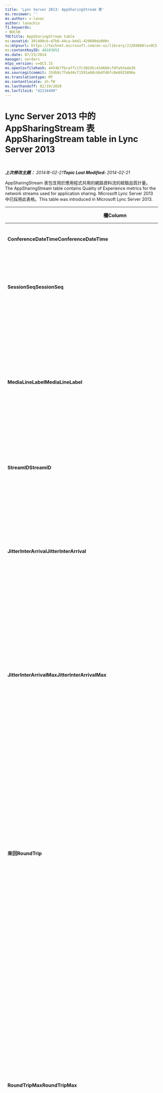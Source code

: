 ```yaml
---
title: 'Lync Server 2013: AppSharingStream 表'
ms.reviewer: ''
ms.author: v-lanac
author: lanachin
f1.keywords:
- NOCSH
TOCTitle: AppSharingStream table
ms:assetid: 391490cb-d7b8-44ca-b4d1-429600da909c
ms:mtpsurl: https://technet.microsoft.com/en-us/library/JJ204808(v=OCS.15)
ms:contentKeyID: 48183852
ms.date: 07/23/2014
manager: serdars
mtps_version: v=OCS.15
ms.openlocfilehash: 4454b7fbcaffc1fc302d5c434666cfdfa93ada36
ms.sourcegitcommit: 33db8c7febd4cf1591e8dcbbdfd6fc8e8925896e
ms.translationtype: MT
ms.contentlocale: zh-TW
ms.lasthandoff: 02/19/2020
ms.locfileid: "42134499"
---
```

<div data-xmlns="http://www.w3.org/1999/xhtml">

<div class="topic" data-xmlns="http://www.w3.org/1999/xhtml" data-msxsl="urn:schemas-microsoft-com:xslt" data-cs="http://msdn.microsoft.com/">

<div data-asp="https://msdn2.microsoft.com/asp">

# <a name="appsharingstream-table-in-lync-server-2013"></a><span data-ttu-id="c21ee-102">Lync Server 2013 中的 AppSharingStream 表</span><span class="sxs-lookup"><span data-stu-id="c21ee-102">AppSharingStream table in Lync Server 2013</span></span>

</div>

<div id="mainSection">

<div id="mainBody">

<span> </span>

<span data-ttu-id="c21ee-103">_**上次修改主題：** 2014年-02-21_</span><span class="sxs-lookup"><span data-stu-id="c21ee-103">_**Topic Last Modified:** 2014-02-21_</span></span>

<span data-ttu-id="c21ee-104">AppSharingStream 表包含用於應用程式共用的網路資料流的經驗品質計量。</span><span class="sxs-lookup"><span data-stu-id="c21ee-104">The AppSharingStream table contains Quality of Experience metrics for the network streams used for application sharing.</span></span> <span data-ttu-id="c21ee-105">Microsoft Lync Server 2013 中已採用此表格。</span><span class="sxs-lookup"><span data-stu-id="c21ee-105">This table was introduced in Microsoft Lync Server 2013.</span></span>


<table>
<colgroup>
<col style="width: 25%" />
<col style="width: 25%" />
<col style="width: 25%" />
<col style="width: 25%" />
</colgroup>
<thead>
<tr class="header">
<th><span data-ttu-id="c21ee-106"><strong>欄</strong></span><span class="sxs-lookup"><span data-stu-id="c21ee-106"><strong>Column</strong></span></span></th>
<th><span data-ttu-id="c21ee-107"><strong>資料類型</strong></span><span class="sxs-lookup"><span data-stu-id="c21ee-107"><strong>Data Type</strong></span></span></th>
<th><span data-ttu-id="c21ee-108"><strong>主索引鍵 /</strong></span><span class="sxs-lookup"><span data-stu-id="c21ee-108"><strong>Key/Index</strong></span></span></th>
<th><span data-ttu-id="c21ee-109"><strong>詳細資料</strong></span><span class="sxs-lookup"><span data-stu-id="c21ee-109"><strong>Details</strong></span></span></th>
</tr>
</thead>
<tbody>
<tr class="odd">
<td><p><span data-ttu-id="c21ee-110"><strong>ConferenceDateTime</strong></span><span class="sxs-lookup"><span data-stu-id="c21ee-110"><strong>ConferenceDateTime</strong></span></span></p></td>
<td><p><span data-ttu-id="c21ee-111">dateTime</span><span class="sxs-lookup"><span data-stu-id="c21ee-111">dateTime</span></span></p></td>
<td><p><span data-ttu-id="c21ee-112">主要、外部</span><span class="sxs-lookup"><span data-stu-id="c21ee-112">Primary, Foreign</span></span></p></td>
<td><p><span data-ttu-id="c21ee-113">日期和啟動工作階段的時間。</span><span class="sxs-lookup"><span data-stu-id="c21ee-113">Date and time that the session started.</span></span></p></td>
</tr>
<tr class="even">
<td><p><span data-ttu-id="c21ee-114"><strong>SessionSeq</strong></span><span class="sxs-lookup"><span data-stu-id="c21ee-114"><strong>SessionSeq</strong></span></span></p></td>
<td><p><span data-ttu-id="c21ee-115">int</span><span class="sxs-lookup"><span data-stu-id="c21ee-115">int</span></span></p></td>
<td><p><span data-ttu-id="c21ee-116">主要、外部</span><span class="sxs-lookup"><span data-stu-id="c21ee-116">Primary, Foreign</span></span></p></td>
<td><p><span data-ttu-id="c21ee-117">用來區分工作階段的開始日期相同，並同時連續的識別碼。</span><span class="sxs-lookup"><span data-stu-id="c21ee-117">Sequential identifier used to distinguish between sessions that started on the same date and at the same time.</span></span></p></td>
</tr>
<tr class="odd">
<td><p><span data-ttu-id="c21ee-118"><strong>MediaLineLabel</strong></span><span class="sxs-lookup"><span data-stu-id="c21ee-118"><strong>MediaLineLabel</strong></span></span></p></td>
<td><p><span data-ttu-id="c21ee-119">tinyint</span><span class="sxs-lookup"><span data-stu-id="c21ee-119">tinyint</span></span></p></td>
<td><p><span data-ttu-id="c21ee-120">主要，外部</span><span class="sxs-lookup"><span data-stu-id="c21ee-120">Primary, Foreign</span></span></p></td>
<td><p><span data-ttu-id="c21ee-121">代表呼叫時所使用的視訊線的類型。</span><span class="sxs-lookup"><span data-stu-id="c21ee-121">Represents the type of video line used in the call.</span></span> <span data-ttu-id="c21ee-122">允許的值為：</span><span class="sxs-lookup"><span data-stu-id="c21ee-122">Allowed values are:</span></span></p>
<ul>
<li><p><span data-ttu-id="c21ee-123">0 – 音訊</span><span class="sxs-lookup"><span data-stu-id="c21ee-123">0 – Audio</span></span></p></li>
<li><p><span data-ttu-id="c21ee-124">1 – 影片</span><span class="sxs-lookup"><span data-stu-id="c21ee-124">1 – Video</span></span></p></li>
<li><p><span data-ttu-id="c21ee-125">2 – 全景視訊</span><span class="sxs-lookup"><span data-stu-id="c21ee-125">2 – Panoramic video</span></span></p></li>
<li><p><span data-ttu-id="c21ee-126">3 – 應用程式/桌面共用</span><span class="sxs-lookup"><span data-stu-id="c21ee-126">3 –Application/Desktop Sharing</span></span></p></li>
</ul></td>
</tr>
<tr class="even">
<td><p><span data-ttu-id="c21ee-127"><strong>StreamID</strong></span><span class="sxs-lookup"><span data-stu-id="c21ee-127"><strong>StreamID</strong></span></span></p></td>
<td><p><span data-ttu-id="c21ee-128">int</span><span class="sxs-lookup"><span data-stu-id="c21ee-128">int</span></span></p></td>
<td><p><span data-ttu-id="c21ee-129">主要</span><span class="sxs-lookup"><span data-stu-id="c21ee-129">Primary</span></span></p></td>
<td><p><span data-ttu-id="c21ee-130">應用程式共用資料流的唯一識別碼。</span><span class="sxs-lookup"><span data-stu-id="c21ee-130">Unique identifier of the application sharing stream.</span></span></p></td>
</tr>
<tr class="odd">
<td><p><span data-ttu-id="c21ee-131"><strong>JitterInterArrival</strong></span><span class="sxs-lookup"><span data-stu-id="c21ee-131"><strong>JitterInterArrival</strong></span></span></p></td>
<td><p><span data-ttu-id="c21ee-132">int</span><span class="sxs-lookup"><span data-stu-id="c21ee-132">int</span></span></p></td>
<td></td>
<td><p><span data-ttu-id="c21ee-133">偵測到之間 RTP 封包抵達的平均抖動值。</span><span class="sxs-lookup"><span data-stu-id="c21ee-133">Average jitter detected between RTP packet arrivals.</span></span> <span data-ttu-id="c21ee-134">(抖動是評量&quot;shakiness&quot;的呼叫。)高抖動值通常是造成壅塞或超載的媒體伺服器，並導致扭曲或遺失音訊。</span><span class="sxs-lookup"><span data-stu-id="c21ee-134">(Jitter is a measure of the &quot;shakiness&quot; of a call.) High jitter values are typically caused by congestion or an overloaded media server, and result in distorted or lost audio.</span></span></p></td>
</tr>
<tr class="even">
<td><p><span data-ttu-id="c21ee-135"><strong>JitterInterArrivalMax</strong></span><span class="sxs-lookup"><span data-stu-id="c21ee-135"><strong>JitterInterArrivalMax</strong></span></span></p></td>
<td><p><span data-ttu-id="c21ee-136">int</span><span class="sxs-lookup"><span data-stu-id="c21ee-136">int</span></span></p></td>
<td></td>
<td><p><span data-ttu-id="c21ee-137">偵測到 RTP 封包抵達之間的最大抖動。</span><span class="sxs-lookup"><span data-stu-id="c21ee-137">Maximum jitter detected between RTP packet arrivals.</span></span> <span data-ttu-id="c21ee-138">(抖動是評量&quot;shakiness&quot;的呼叫。)高抖動值通常是造成壅塞或超載的媒體伺服器，並導致扭曲或遺失音訊。</span><span class="sxs-lookup"><span data-stu-id="c21ee-138">(Jitter is a measure of the &quot;shakiness&quot; of a call.) High jitter values are typically caused by congestion or an overloaded media server, and result in distorted or lost audio.</span></span></p></td>
</tr>
<tr class="odd">
<td><p><span data-ttu-id="c21ee-139"><strong>來回</strong></span><span class="sxs-lookup"><span data-stu-id="c21ee-139"><strong>RoundTrip</strong></span></span></p></td>
<td><p><span data-ttu-id="c21ee-140">int</span><span class="sxs-lookup"><span data-stu-id="c21ee-140">int</span></span></p></td>
<td></td>
<td><p><span data-ttu-id="c21ee-141">平均量 （以毫秒為單位） 所需的即時傳輸通訊協定封包傳輸至另一個端點，再重新。</span><span class="sxs-lookup"><span data-stu-id="c21ee-141">Average amount of (in milliseconds) required for a Real-Time Transport Protocol packet to travel to another endpoint and then back.</span></span> <span data-ttu-id="c21ee-142">200 毫秒或更低的來回行程時間會被視為的可接受的品質。</span><span class="sxs-lookup"><span data-stu-id="c21ee-142">Round-trip times of 200 milliseconds or less are considered of acceptable quality.</span></span></p>
<p><span data-ttu-id="c21ee-143">高的來回行程值可能被因國際電話路由;路由設定錯誤;或超載的媒體伺服器。</span><span class="sxs-lookup"><span data-stu-id="c21ee-143">High round-trip values can be caused by international call routing; a routing misconfiguration; or an overloaded media server.</span></span> <span data-ttu-id="c21ee-144">高的來回行程時間會導致雙向、 即時音訊交談的問題。</span><span class="sxs-lookup"><span data-stu-id="c21ee-144">High round-trip times result in difficulties with two-way, real-time audio conversations.</span></span></p></td>
</tr>
<tr class="even">
<td><p><span data-ttu-id="c21ee-145"><strong>RoundTripMax</strong></span><span class="sxs-lookup"><span data-stu-id="c21ee-145"><strong>RoundTripMax</strong></span></span></p></td>
<td><p><span data-ttu-id="c21ee-146">int</span><span class="sxs-lookup"><span data-stu-id="c21ee-146">int</span></span></p></td>
<td></td>
<td><p><span data-ttu-id="c21ee-147">最大量 （以毫秒為單位） 所需的即時傳輸通訊協定封包傳輸至另一個端點，再重新。</span><span class="sxs-lookup"><span data-stu-id="c21ee-147">Maximum amount of (in milliseconds) required for a Real-Time Transport Protocol packet to travel to another endpoint and then back.</span></span> <span data-ttu-id="c21ee-148">200 毫秒或更低的來回行程時間會被視為的可接受的品質。</span><span class="sxs-lookup"><span data-stu-id="c21ee-148">Round-trip times of 200 milliseconds or less are considered of acceptable quality.</span></span></p>
<p><span data-ttu-id="c21ee-149">高的來回行程值可能被因國際電話路由;路由設定錯誤;或超載的媒體伺服器。</span><span class="sxs-lookup"><span data-stu-id="c21ee-149">High round-trip values can be caused by international call routing; a routing misconfiguration; or an overloaded media server.</span></span> <span data-ttu-id="c21ee-150">高的來回行程時間會導致雙向、 即時音訊交談的問題。</span><span class="sxs-lookup"><span data-stu-id="c21ee-150">High round-trip times result in difficulties with two-way, real-time audio conversations.</span></span></p></td>
</tr>
<tr class="odd">
<td><p><span data-ttu-id="c21ee-151"><strong>PacketLossRate</strong></span><span class="sxs-lookup"><span data-stu-id="c21ee-151"><strong>PacketLossRate</strong></span></span></p></td>
<td><p><span data-ttu-id="c21ee-152">float</span><span class="sxs-lookup"><span data-stu-id="c21ee-152">float</span></span></p></td>
<td></td>
<td><p><span data-ttu-id="c21ee-153">即時傳輸通訊協定 (RTP) 封包遺失平均速率。</span><span class="sxs-lookup"><span data-stu-id="c21ee-153">Average rate of Real-Time Transport Protocol (RTP) packet loss.</span></span> <span data-ttu-id="c21ee-154">（封包遺失發生於 RTP 封包，用於傳輸音訊和視訊在網際網路上的通訊協定無法到達其目的地）。高遺失率是通常會因壅塞;缺少的頻寬;無線壅塞或干擾;或超載的媒體伺服器。</span><span class="sxs-lookup"><span data-stu-id="c21ee-154">(Packet loss occurs when RTP packets, a protocol used for transmitting audio and video across the Internet, failed to reach their destination.) High loss rates are generally caused by congestion; lack of bandwidth; wireless congestion or interference; or an overloaded media server.</span></span> <span data-ttu-id="c21ee-155">封包遺失通常會導致扭曲或遺失音訊。</span><span class="sxs-lookup"><span data-stu-id="c21ee-155">Packet loss typically results in distorted or lost audio.</span></span></p></td>
</tr>
<tr class="even">
<td><p><span data-ttu-id="c21ee-156"><strong>PacketLossRateMax</strong></span><span class="sxs-lookup"><span data-stu-id="c21ee-156"><strong>PacketLossRateMax</strong></span></span></p></td>
<td><p><span data-ttu-id="c21ee-157">float</span><span class="sxs-lookup"><span data-stu-id="c21ee-157">float</span></span></p></td>
<td></td>
<td><p><span data-ttu-id="c21ee-158">即時傳輸通訊協定 (RTP) 封包遺失量的最大速率。</span><span class="sxs-lookup"><span data-stu-id="c21ee-158">Maximum rate of Real-Time Transport Protocol (RTP) packet loss.</span></span> <span data-ttu-id="c21ee-159">（封包遺失發生於 RTP 封包，用於傳輸音訊和視訊在網際網路上的通訊協定無法到達其目的地）。高遺失率是通常會因壅塞;缺少的頻寬;無線壅塞或干擾;或超載的媒體伺服器。</span><span class="sxs-lookup"><span data-stu-id="c21ee-159">(Packet loss occurs when RTP packets, a protocol used for transmitting audio and video across the Internet, failed to reach their destination.) High loss rates are generally caused by congestion; lack of bandwidth; wireless congestion or interference; or an overloaded media server.</span></span> <span data-ttu-id="c21ee-160">封包遺失通常會導致扭曲或遺失音訊。</span><span class="sxs-lookup"><span data-stu-id="c21ee-160">Packet loss typically results in distorted or lost audio.</span></span></p></td>
</tr>
<tr class="odd">
<td><p><span data-ttu-id="c21ee-161"><strong>PacketUtilization</strong></span><span class="sxs-lookup"><span data-stu-id="c21ee-161"><strong>PacketUtilization</strong></span></span></p></td>
<td><p><span data-ttu-id="c21ee-162">int</span><span class="sxs-lookup"><span data-stu-id="c21ee-162">int</span></span></p></td>
<td></td>
<td><p><span data-ttu-id="c21ee-163">傳送的封包數。</span><span class="sxs-lookup"><span data-stu-id="c21ee-163">Number of packets sent.</span></span></p></td>
</tr>
<tr class="even">
<td><p><span data-ttu-id="c21ee-164"><strong>BandwidthEst</strong></span><span class="sxs-lookup"><span data-stu-id="c21ee-164"><strong>BandwidthEst</strong></span></span></p></td>
<td><p><span data-ttu-id="c21ee-165">int</span><span class="sxs-lookup"><span data-stu-id="c21ee-165">int</span></span></p></td>
<td></td>
<td><p><span data-ttu-id="c21ee-166">估計可用的單向頻寬工作階段的結尾。</span><span class="sxs-lookup"><span data-stu-id="c21ee-166">Estimated one-way bandwidth available at the end of the session.</span></span> <span data-ttu-id="c21ee-167">報告每秒位元數。</span><span class="sxs-lookup"><span data-stu-id="c21ee-167">Reported in bits per second.</span></span></p></td>
</tr>
<tr class="odd">
<td><p><span data-ttu-id="c21ee-168"><strong>AppSharingPayloadDescription</strong></span><span class="sxs-lookup"><span data-stu-id="c21ee-168"><strong>AppSharingPayloadDescription</strong></span></span></p></td>
<td><p><span data-ttu-id="c21ee-169">int</span><span class="sxs-lookup"><span data-stu-id="c21ee-169">int</span></span></p></td>
<td></td>
<td><p><span data-ttu-id="c21ee-170">共用裝載的應用程式的描述。</span><span class="sxs-lookup"><span data-stu-id="c21ee-170">Description of the application sharing payload.</span></span></p></td>
</tr>
<tr class="even">
<td><p><span data-ttu-id="c21ee-171"><strong>RelativeOneWayTotal</strong></span><span class="sxs-lookup"><span data-stu-id="c21ee-171"><strong>RelativeOneWayTotal</strong></span></span></p></td>
<td><p><span data-ttu-id="c21ee-172">float</span><span class="sxs-lookup"><span data-stu-id="c21ee-172">float</span></span></p></td>
<td></td>
<td><p><span data-ttu-id="c21ee-173">總數量單向延遲的詳細資訊。</span><span class="sxs-lookup"><span data-stu-id="c21ee-173">Total amount of one-way latency.</span></span> <span data-ttu-id="c21ee-174">相對單向延遲測量用戶端與伺服器之間的延遲時間。</span><span class="sxs-lookup"><span data-stu-id="c21ee-174">Relative one-way latency measures the delay between the client and the server.</span></span></p></td>
</tr>
<tr class="odd">
<td><p><span data-ttu-id="c21ee-175"><strong>RelativeOneWayAverage</strong></span><span class="sxs-lookup"><span data-stu-id="c21ee-175"><strong>RelativeOneWayAverage</strong></span></span></p></td>
<td><p><span data-ttu-id="c21ee-176">float</span><span class="sxs-lookup"><span data-stu-id="c21ee-176">float</span></span></p></td>
<td></td>
<td><p><span data-ttu-id="c21ee-177">平均量單向延遲的詳細資訊。</span><span class="sxs-lookup"><span data-stu-id="c21ee-177">Average amount of one-way latency.</span></span> <span data-ttu-id="c21ee-178">相對單向延遲測量用戶端與伺服器之間的延遲時間。</span><span class="sxs-lookup"><span data-stu-id="c21ee-178">Relative one-way latency measures the delay between the client and the server.</span></span></p></td>
</tr>
<tr class="even">
<td><p><span data-ttu-id="c21ee-179"><strong>RelativeOneWayMax</strong></span><span class="sxs-lookup"><span data-stu-id="c21ee-179"><strong>RelativeOneWayMax</strong></span></span></p></td>
<td><p><span data-ttu-id="c21ee-180">float</span><span class="sxs-lookup"><span data-stu-id="c21ee-180">float</span></span></p></td>
<td></td>
<td><p><span data-ttu-id="c21ee-181">最大數量單向延遲的詳細資訊。</span><span class="sxs-lookup"><span data-stu-id="c21ee-181">Maximum amount of one-way latency.</span></span> <span data-ttu-id="c21ee-182">相對單向延遲測量用戶端與伺服器之間的延遲時間。</span><span class="sxs-lookup"><span data-stu-id="c21ee-182">Relative one-way latency measures the delay between the client and the server.</span></span></p></td>
</tr>
<tr class="odd">
<td><p><span data-ttu-id="c21ee-183"><strong>RelativeOneWayBurstOccurrences</strong></span><span class="sxs-lookup"><span data-stu-id="c21ee-183"><strong>RelativeOneWayBurstOccurrences</strong></span></span></p></td>
<td><p><span data-ttu-id="c21ee-184">int</span><span class="sxs-lookup"><span data-stu-id="c21ee-184">int</span></span></p></td>
<td></td>
<td><p><span data-ttu-id="c21ee-185">總單向的高載發生次數。</span><span class="sxs-lookup"><span data-stu-id="c21ee-185">Total one-way burst occurrences.</span></span> <span data-ttu-id="c21ee-186">「 爆發的 「 傳輸是傳輸資料流向中而不穩定的資料流是不可預期的連續的位置。</span><span class="sxs-lookup"><span data-stu-id="c21ee-186">A “bursty” transmission is a transmission where data flows in unpredictable bursts as opposed to a steady stream.</span></span> <span data-ttu-id="c21ee-187">此評量測量用戶端與伺服器之間的資料流程。</span><span class="sxs-lookup"><span data-stu-id="c21ee-187">This metric measures data flow between the client and the server.</span></span></p></td>
</tr>
<tr class="even">
<td><p><span data-ttu-id="c21ee-188"><strong>RelativeOneWayBurstDensity</strong></span><span class="sxs-lookup"><span data-stu-id="c21ee-188"><strong>RelativeOneWayBurstDensity</strong></span></span></p></td>
<td><p><span data-ttu-id="c21ee-189">float</span><span class="sxs-lookup"><span data-stu-id="c21ee-189">float</span></span></p></td>
<td></td>
<td><p><span data-ttu-id="c21ee-190">總單向的高載密度。</span><span class="sxs-lookup"><span data-stu-id="c21ee-190">Total one-way burst density.</span></span> <span data-ttu-id="c21ee-191">「 爆發的 「 傳輸是傳輸資料流向中而不穩定的資料流是不可預期的連續的位置。</span><span class="sxs-lookup"><span data-stu-id="c21ee-191">A “bursty” transmission is a transmission where data flows in unpredictable bursts as opposed to a steady stream.</span></span> <span data-ttu-id="c21ee-192">此評量測量用戶端與伺服器之間的資料流程。</span><span class="sxs-lookup"><span data-stu-id="c21ee-192">This metric measures data flow between the client and the server.</span></span></p></td>
</tr>
<tr class="odd">
<td><p><span data-ttu-id="c21ee-193"><strong>RelativeOneWayBurstDuration</strong></span><span class="sxs-lookup"><span data-stu-id="c21ee-193"><strong>RelativeOneWayBurstDuration</strong></span></span></p></td>
<td><p><span data-ttu-id="c21ee-194">float</span><span class="sxs-lookup"><span data-stu-id="c21ee-194">float</span></span></p></td>
<td></td>
<td><p><span data-ttu-id="c21ee-195">總單向的高載持續時間。</span><span class="sxs-lookup"><span data-stu-id="c21ee-195">Total one-way burst duration.</span></span> <span data-ttu-id="c21ee-196">「 爆發的 「 傳輸是傳輸資料流向中而不穩定的資料流是不可預期的連續的位置。</span><span class="sxs-lookup"><span data-stu-id="c21ee-196">A “bursty” transmission is a transmission where data flows in unpredictable bursts as opposed to a steady stream.</span></span> <span data-ttu-id="c21ee-197">此評量測量用戶端與伺服器之間的資料流程。</span><span class="sxs-lookup"><span data-stu-id="c21ee-197">This metric measures data flow between the client and the server.</span></span></p></td>
</tr>
<tr class="even">
<td><p><span data-ttu-id="c21ee-198"><strong>RelativeOneWayGapOccurrences</strong></span><span class="sxs-lookup"><span data-stu-id="c21ee-198"><strong>RelativeOneWayGapOccurrences</strong></span></span></p></td>
<td><p><span data-ttu-id="c21ee-199">int</span><span class="sxs-lookup"><span data-stu-id="c21ee-199">int</span></span></p></td>
<td></td>
<td><p><span data-ttu-id="c21ee-200">總單向的缺口發生次數。</span><span class="sxs-lookup"><span data-stu-id="c21ee-200">Total one-way gap occurrences.</span></span> <span data-ttu-id="c21ee-201">「 爆發的 「 傳輸是傳輸資料流向無法預測激增而不穩定的資料流; 中的位置間斷的傷害指出這些激增之間的延遲。</span><span class="sxs-lookup"><span data-stu-id="c21ee-201">A “bursty” transmission is a transmission where data flows in unpredictable bursts as opposed to a steady stream; gaps indicate delays between these bursts.</span></span> <span data-ttu-id="c21ee-202">此評量測量用戶端與伺服器之間的資料流程。</span><span class="sxs-lookup"><span data-stu-id="c21ee-202">This metric measures data flow between the client and the server.</span></span></p></td>
</tr>
<tr class="odd">
<td><p><span data-ttu-id="c21ee-203"><strong>RelativeOneWayGapDensity</strong></span><span class="sxs-lookup"><span data-stu-id="c21ee-203"><strong>RelativeOneWayGapDensity</strong></span></span></p></td>
<td><p><span data-ttu-id="c21ee-204">float</span><span class="sxs-lookup"><span data-stu-id="c21ee-204">float</span></span></p></td>
<td></td>
<td><p><span data-ttu-id="c21ee-205">總單向的缺口密度。</span><span class="sxs-lookup"><span data-stu-id="c21ee-205">Total one-way gap density.</span></span> <span data-ttu-id="c21ee-206">「 爆發的 「 傳輸是傳輸資料流向無法預測激增而不穩定的資料流; 中的位置間斷的傷害指出這些激增之間的延遲。</span><span class="sxs-lookup"><span data-stu-id="c21ee-206">A “bursty” transmission is a transmission where data flows in unpredictable bursts as opposed to a steady stream; gaps indicate delays between these bursts.</span></span> <span data-ttu-id="c21ee-207">此評量測量用戶端與伺服器之間的資料流程。</span><span class="sxs-lookup"><span data-stu-id="c21ee-207">This metric measures data flow between the client and the server.</span></span></p></td>
</tr>
<tr class="even">
<td><p><span data-ttu-id="c21ee-208"><strong>RelativeOneWayGapDuration</strong></span><span class="sxs-lookup"><span data-stu-id="c21ee-208"><strong>RelativeOneWayGapDuration</strong></span></span></p></td>
<td><p><span data-ttu-id="c21ee-209">float</span><span class="sxs-lookup"><span data-stu-id="c21ee-209">float</span></span></p></td>
<td></td>
<td><p><span data-ttu-id="c21ee-210">總單向缺口持續時間。</span><span class="sxs-lookup"><span data-stu-id="c21ee-210">Total one-way gap duration.</span></span> <span data-ttu-id="c21ee-211">「 爆發的 「 傳輸是傳輸資料流向無法預測激增而不穩定的資料流; 中的位置間斷的傷害指出這些激增之間的延遲。</span><span class="sxs-lookup"><span data-stu-id="c21ee-211">A “bursty” transmission is a transmission where data flows in unpredictable bursts as opposed to a steady stream; gaps indicate delays between these bursts.</span></span> <span data-ttu-id="c21ee-212">此評量測量用戶端與伺服器之間的資料流程。</span><span class="sxs-lookup"><span data-stu-id="c21ee-212">This metric measures data flow between the client and the server.</span></span></p></td>
</tr>
<tr class="odd">
<td><p><span data-ttu-id="c21ee-213"><strong>ApplicationSharingType</strong></span><span class="sxs-lookup"><span data-stu-id="c21ee-213"><strong>ApplicationSharingType</strong></span></span></p></td>
<td><p><span data-ttu-id="c21ee-214">varChar(256)</span><span class="sxs-lookup"><span data-stu-id="c21ee-214">varChar(256)</span></span></p></td>
<td></td>
<td><p><span data-ttu-id="c21ee-215">應用程式角色 （共享者或檢視器） 及內容類型。</span><span class="sxs-lookup"><span data-stu-id="c21ee-215">Application role (Sharer or Viewer) and content type.</span></span></p></td>
</tr>
<tr class="even">
<td><p><span data-ttu-id="c21ee-216"><strong>RDPTileProcessingLatencyTotal</strong></span><span class="sxs-lookup"><span data-stu-id="c21ee-216"><strong>RDPTileProcessingLatencyTotal</strong></span></span></p></td>
<td><p><span data-ttu-id="c21ee-217">float</span><span class="sxs-lookup"><span data-stu-id="c21ee-217">float</span></span></p></td>
<td></td>
<td><p><span data-ttu-id="c21ee-218">遠端桌面通訊協定 (RDP) 磚的總處理時間。</span><span class="sxs-lookup"><span data-stu-id="c21ee-218">Total processing time for remote desktop protocol (RDP) tiles.</span></span> <span data-ttu-id="c21ee-219">較高的總等於長的延遲時間，以檢視體驗。</span><span class="sxs-lookup"><span data-stu-id="c21ee-219">A higher total equates to a longer delay in the viewing experience.</span></span></p></td>
</tr>
<tr class="odd">
<td><p><span data-ttu-id="c21ee-220"><strong>RDPTileProcessingLatencyAverage</strong></span><span class="sxs-lookup"><span data-stu-id="c21ee-220"><strong>RDPTileProcessingLatencyAverage</strong></span></span></p></td>
<td><p><span data-ttu-id="c21ee-221">float</span><span class="sxs-lookup"><span data-stu-id="c21ee-221">float</span></span></p></td>
<td></td>
<td><p><span data-ttu-id="c21ee-222">平均處理時間遠端桌面通訊協定 (RDP) 磚。</span><span class="sxs-lookup"><span data-stu-id="c21ee-222">Average processing time for remote desktop protocol (RDP) tiles.</span></span> <span data-ttu-id="c21ee-223">較高的總等於長的延遲時間，以檢視體驗。</span><span class="sxs-lookup"><span data-stu-id="c21ee-223">A higher total equates to a longer delay in the viewing experience.</span></span></p></td>
</tr>
<tr class="even">
<td><p><span data-ttu-id="c21ee-224"><strong>RDPTileProcessingLatencyMax</strong></span><span class="sxs-lookup"><span data-stu-id="c21ee-224"><strong>RDPTileProcessingLatencyMax</strong></span></span></p></td>
<td><p><span data-ttu-id="c21ee-225">float</span><span class="sxs-lookup"><span data-stu-id="c21ee-225">float</span></span></p></td>
<td></td>
<td><p><span data-ttu-id="c21ee-226">遠端桌面通訊協定 (RDP) 磚的最大處理時間。</span><span class="sxs-lookup"><span data-stu-id="c21ee-226">Maximum processing time for remote desktop protocol (RDP) tiles.</span></span> <span data-ttu-id="c21ee-227">較高的總等於長的延遲時間，以檢視體驗。</span><span class="sxs-lookup"><span data-stu-id="c21ee-227">A higher total equates to a longer delay in the viewing experience.</span></span></p></td>
</tr>
<tr class="odd">
<td><p><span data-ttu-id="c21ee-228"><strong>RDPTileProcessingLatencyBurstOccurrences</strong></span><span class="sxs-lookup"><span data-stu-id="c21ee-228"><strong>RDPTileProcessingLatencyBurstOccurrences</strong></span></span></p></td>
<td><p><span data-ttu-id="c21ee-229">int</span><span class="sxs-lookup"><span data-stu-id="c21ee-229">int</span></span></p></td>
<td></td>
<td><p><span data-ttu-id="c21ee-230">遠端桌面通訊協定 (RDP) 磚之處理時間內，高載發生次數。</span><span class="sxs-lookup"><span data-stu-id="c21ee-230">Burst occurrences in the processing time for remote desktop protocol (RDP) tiles.</span></span> <span data-ttu-id="c21ee-231">「 爆發的 「 傳輸是傳輸資料流向中而不穩定的資料流是不可預期的連續的位置。</span><span class="sxs-lookup"><span data-stu-id="c21ee-231">A “bursty” transmission is a transmission where data flows in unpredictable bursts as opposed to a steady stream.</span></span></p></td>
</tr>
<tr class="even">
<td><p><span data-ttu-id="c21ee-232"><strong>RDPTileProcessingLatencyBurstDensity</strong></span><span class="sxs-lookup"><span data-stu-id="c21ee-232"><strong>RDPTileProcessingLatencyBurstDensity</strong></span></span></p></td>
<td><p><span data-ttu-id="c21ee-233">float</span><span class="sxs-lookup"><span data-stu-id="c21ee-233">float</span></span></p></td>
<td></td>
<td><p><span data-ttu-id="c21ee-234">遠端桌面通訊協定 (RDP) 磚之處理時間內，高載密度。</span><span class="sxs-lookup"><span data-stu-id="c21ee-234">Burst density in the processing time for remote desktop protocol (RDP) tiles.</span></span> <span data-ttu-id="c21ee-235">「 爆發的 「 傳輸是傳輸資料流向中而不穩定的資料流是不可預期的連續的位置。</span><span class="sxs-lookup"><span data-stu-id="c21ee-235">A “bursty” transmission is a transmission where data flows in unpredictable bursts as opposed to a steady stream.</span></span></p></td>
</tr>
<tr class="odd">
<td><p><span data-ttu-id="c21ee-236"><strong>RDPTileProcessingLatencyBurstDuration</strong></span><span class="sxs-lookup"><span data-stu-id="c21ee-236"><strong>RDPTileProcessingLatencyBurstDuration</strong></span></span></p></td>
<td><p><span data-ttu-id="c21ee-237">float</span><span class="sxs-lookup"><span data-stu-id="c21ee-237">float</span></span></p></td>
<td></td>
<td><p><span data-ttu-id="c21ee-238">高載持續時間在遠端桌面通訊協定 (RDP) 磚之處理時間。</span><span class="sxs-lookup"><span data-stu-id="c21ee-238">Burst duration in the processing time for remote desktop protocol (RDP) tiles.</span></span> <span data-ttu-id="c21ee-239">「 爆發的 「 傳輸是傳輸資料流向中而不穩定的資料流是不可預期的連續的位置。</span><span class="sxs-lookup"><span data-stu-id="c21ee-239">A “bursty” transmission is a transmission where data flows in unpredictable bursts as opposed to a steady stream.</span></span></p></td>
</tr>
<tr class="even">
<td><p><span data-ttu-id="c21ee-240"><strong>RDPTileProcessingLatencyGapOccurrences</strong></span><span class="sxs-lookup"><span data-stu-id="c21ee-240"><strong>RDPTileProcessingLatencyGapOccurrences</strong></span></span></p></td>
<td><p><span data-ttu-id="c21ee-241">int</span><span class="sxs-lookup"><span data-stu-id="c21ee-241">int</span></span></p></td>
<td></td>
<td><p><span data-ttu-id="c21ee-242">遠端桌面通訊協定 (RDP) 磚之處理時間內的缺口發生次數。</span><span class="sxs-lookup"><span data-stu-id="c21ee-242">Gap occurrences in the processing time for remote desktop protocol (RDP) tiles.</span></span></p></td>
</tr>
<tr class="odd">
<td><p><span data-ttu-id="c21ee-243"><strong>RDPTileProcessingLatencyGapDensity</strong></span><span class="sxs-lookup"><span data-stu-id="c21ee-243"><strong>RDPTileProcessingLatencyGapDensity</strong></span></span></p></td>
<td><p><span data-ttu-id="c21ee-244">float</span><span class="sxs-lookup"><span data-stu-id="c21ee-244">float</span></span></p></td>
<td></td>
<td><p><span data-ttu-id="c21ee-245">遠端桌面通訊協定 (RDP) 磚之處理時間內的缺口密度。</span><span class="sxs-lookup"><span data-stu-id="c21ee-245">Gap density in the processing time for remote desktop protocol (RDP) tiles.</span></span> <span data-ttu-id="c21ee-246">低表示的缺口密度等於較佳的檢視經驗。</span><span class="sxs-lookup"><span data-stu-id="c21ee-246">Low gap density equates to a better viewing experience.</span></span></p></td>
</tr>
<tr class="even">
<td><p><span data-ttu-id="c21ee-247"><strong>RDPTileProcessingLatencyGapDuration</strong></span><span class="sxs-lookup"><span data-stu-id="c21ee-247"><strong>RDPTileProcessingLatencyGapDuration</strong></span></span></p></td>
<td><p><span data-ttu-id="c21ee-248">float</span><span class="sxs-lookup"><span data-stu-id="c21ee-248">float</span></span></p></td>
<td></td>
<td><p><span data-ttu-id="c21ee-249">遠端桌面通訊協定 (RDP) 磚之處理時間內的缺口持續時間。</span><span class="sxs-lookup"><span data-stu-id="c21ee-249">Gap duration in the processing time for remote desktop protocol (RDP) tiles.</span></span> <span data-ttu-id="c21ee-250">簡短表示的缺口持續時間等同於較佳的檢視經驗。</span><span class="sxs-lookup"><span data-stu-id="c21ee-250">Short gap durations equate to a better viewing experience.</span></span></p></td>
</tr>
<tr class="odd">
<td><p><span data-ttu-id="c21ee-251"><strong>CaptureTileRateTotal</strong></span><span class="sxs-lookup"><span data-stu-id="c21ee-251"><strong>CaptureTileRateTotal</strong></span></span></p></td>
<td><p><span data-ttu-id="c21ee-252">float</span><span class="sxs-lookup"><span data-stu-id="c21ee-252">float</span></span></p></td>
<td></td>
<td><p><span data-ttu-id="c21ee-253">擷取磚 （單位為每秒磚數） 的總速率。</span><span class="sxs-lookup"><span data-stu-id="c21ee-253">Total rate of captured tiles (in tiles per second).</span></span></p></td>
</tr>
<tr class="even">
<td><p><span data-ttu-id="c21ee-254"><strong>CaptureTileRateAverage</strong></span><span class="sxs-lookup"><span data-stu-id="c21ee-254"><strong>CaptureTileRateAverage</strong></span></span></p></td>
<td><p><span data-ttu-id="c21ee-255">float</span><span class="sxs-lookup"><span data-stu-id="c21ee-255">float</span></span></p></td>
<td></td>
<td><p><span data-ttu-id="c21ee-256">擷取磚 （單位為每秒磚數） 的平均速率。</span><span class="sxs-lookup"><span data-stu-id="c21ee-256">Average rate of captured tiles (in tiles per second).</span></span></p></td>
</tr>
<tr class="odd">
<td><p><span data-ttu-id="c21ee-257"><strong>CaptureTileRateMax</strong></span><span class="sxs-lookup"><span data-stu-id="c21ee-257"><strong>CaptureTileRateMax</strong></span></span></p></td>
<td><p><span data-ttu-id="c21ee-258">float</span><span class="sxs-lookup"><span data-stu-id="c21ee-258">float</span></span></p></td>
<td></td>
<td><p><span data-ttu-id="c21ee-259">擷取磚 （單位為每秒磚數） 的最大速率。</span><span class="sxs-lookup"><span data-stu-id="c21ee-259">Maximum rate of captured tiles (in tiles per second).</span></span></p></td>
</tr>
<tr class="even">
<td><p><span data-ttu-id="c21ee-260"><strong>CaptureTileRateBurstOccurrences</strong></span><span class="sxs-lookup"><span data-stu-id="c21ee-260"><strong>CaptureTileRateBurstOccurrences</strong></span></span></p></td>
<td><p><span data-ttu-id="c21ee-261">int</span><span class="sxs-lookup"><span data-stu-id="c21ee-261">in t</span></span></p></td>
<td></td>
<td><p><span data-ttu-id="c21ee-262">高載發生次數 （單位為每秒磚數） 擷取磚的速率。</span><span class="sxs-lookup"><span data-stu-id="c21ee-262">Burst occurrences in the rate of captured tiles (in tiles per second).</span></span></p></td>
</tr>
<tr class="odd">
<td><p><span data-ttu-id="c21ee-263"><strong>CaptureTileRateBurstDensity</strong></span><span class="sxs-lookup"><span data-stu-id="c21ee-263"><strong>CaptureTileRateBurstDensity</strong></span></span></p></td>
<td><p><span data-ttu-id="c21ee-264">float</span><span class="sxs-lookup"><span data-stu-id="c21ee-264">float</span></span></p></td>
<td></td>
<td><p><span data-ttu-id="c21ee-265">高載密度 （單位為每秒磚數） 擷取磚的速率。</span><span class="sxs-lookup"><span data-stu-id="c21ee-265">Burst density in the rate of captured tiles (in tiles per second).</span></span></p></td>
</tr>
<tr class="even">
<td><p><span data-ttu-id="c21ee-266"><strong>CaptureTileRateBurstDuration</strong></span><span class="sxs-lookup"><span data-stu-id="c21ee-266"><strong>CaptureTileRateBurstDuration</strong></span></span></p></td>
<td><p><span data-ttu-id="c21ee-267">float</span><span class="sxs-lookup"><span data-stu-id="c21ee-267">float</span></span></p></td>
<td></td>
<td><p><span data-ttu-id="c21ee-268">高載持續時間 （單位為每秒磚數） 擷取磚的速率。</span><span class="sxs-lookup"><span data-stu-id="c21ee-268">Burst duration in the rate of captured tiles (in tiles per second).</span></span></p></td>
</tr>
<tr class="odd">
<td><p><span data-ttu-id="c21ee-269"><strong>CaptureTileRateGapOccurrences</strong></span><span class="sxs-lookup"><span data-stu-id="c21ee-269"><strong>CaptureTileRateGapOccurrences</strong></span></span></p></td>
<td><p><span data-ttu-id="c21ee-270">int</span><span class="sxs-lookup"><span data-stu-id="c21ee-270">int</span></span></p></td>
<td></td>
<td><p><span data-ttu-id="c21ee-271">（單位為每秒磚數） 擷取磚速率表示的缺口發生次數。</span><span class="sxs-lookup"><span data-stu-id="c21ee-271">Gap occurrences in the rate of captured tiles (in tiles per second).</span></span></p></td>
</tr>
<tr class="even">
<td><p><span data-ttu-id="c21ee-272"><strong>CaptureTileRateGapDensity</strong></span><span class="sxs-lookup"><span data-stu-id="c21ee-272"><strong>CaptureTileRateGapDensity</strong></span></span></p></td>
<td><p><span data-ttu-id="c21ee-273">float</span><span class="sxs-lookup"><span data-stu-id="c21ee-273">float</span></span></p></td>
<td></td>
<td><p><span data-ttu-id="c21ee-274">（單位為每秒磚數） 擷取磚速率表示的缺口密度。</span><span class="sxs-lookup"><span data-stu-id="c21ee-274">Gap density in the rate of captured tiles (in tiles per second).</span></span></p></td>
</tr>
<tr class="odd">
<td><p><span data-ttu-id="c21ee-275"><strong>CaptureTileRateGapDuration</strong></span><span class="sxs-lookup"><span data-stu-id="c21ee-275"><strong>CaptureTileRateGapDuration</strong></span></span></p></td>
<td><p><span data-ttu-id="c21ee-276">float</span><span class="sxs-lookup"><span data-stu-id="c21ee-276">float</span></span></p></td>
<td></td>
<td><p><span data-ttu-id="c21ee-277">（單位為每秒磚數） 擷取磚速率表示的缺口持續時間。</span><span class="sxs-lookup"><span data-stu-id="c21ee-277">Gap duration in the rate of captured tiles (in tiles per second).</span></span></p></td>
</tr>
<tr class="even">
<td><p><span data-ttu-id="c21ee-278"><strong>SpoiledTilePercentTotal</strong></span><span class="sxs-lookup"><span data-stu-id="c21ee-278"><strong>SpoiledTilePercentTotal</strong></span></span></p></td>
<td><p><span data-ttu-id="c21ee-279">float</span><span class="sxs-lookup"><span data-stu-id="c21ee-279">float</span></span></p></td>
<td></td>
<td><p><span data-ttu-id="c21ee-280">未抵達檢視者而被捨棄並以更新內容覆寫之內容的總百分比。</span><span class="sxs-lookup"><span data-stu-id="c21ee-280">Total percentage of the content that did not reach the viewer but was instead discarded and overwritten by fresh content.</span></span></p></td>
</tr>
<tr class="odd">
<td><p><span data-ttu-id="c21ee-281"><strong>SpoiledTilePercentAverage</strong></span><span class="sxs-lookup"><span data-stu-id="c21ee-281"><strong>SpoiledTilePercentAverage</strong></span></span></p></td>
<td><p><span data-ttu-id="c21ee-282">float</span><span class="sxs-lookup"><span data-stu-id="c21ee-282">float</span></span></p></td>
<td></td>
<td><p><span data-ttu-id="c21ee-283">未抵達檢視者而被捨棄並以更新內容覆寫之內容的平均百分比。</span><span class="sxs-lookup"><span data-stu-id="c21ee-283">Average percentage of the content that did not reach the viewer but was instead discarded and overwritten by fresh content.</span></span></p></td>
</tr>
<tr class="even">
<td><p><span data-ttu-id="c21ee-284"><strong>SpoiledTilePercentMax</strong></span><span class="sxs-lookup"><span data-stu-id="c21ee-284"><strong>SpoiledTilePercentMax</strong></span></span></p></td>
<td><p><span data-ttu-id="c21ee-285">float</span><span class="sxs-lookup"><span data-stu-id="c21ee-285">float</span></span></p></td>
<td></td>
<td><p><span data-ttu-id="c21ee-286">未抵達檢視者而被捨棄並以更新內容覆寫之內容的最大百分比。</span><span class="sxs-lookup"><span data-stu-id="c21ee-286">Maximum percentage of the content that did not reach the viewer but was instead discarded and overwritten by fresh content.</span></span></p></td>
</tr>
<tr class="odd">
<td><p><span data-ttu-id="c21ee-287"><strong>SpoiledTilePercentBurstOccurrences</strong></span><span class="sxs-lookup"><span data-stu-id="c21ee-287"><strong>SpoiledTilePercentBurstOccurrences</strong></span></span></p></td>
<td><p><span data-ttu-id="c21ee-288">int</span><span class="sxs-lookup"><span data-stu-id="c21ee-288">int</span></span></p></td>
<td></td>
<td><p><span data-ttu-id="c21ee-289">高載發生次數未抵達檢視者而被捨棄並以更新內容覆寫之內容。</span><span class="sxs-lookup"><span data-stu-id="c21ee-289">Burst occurrences for the content that did not reach the viewer but was instead discarded and overwritten by fresh content.</span></span></p></td>
</tr>
<tr class="even">
<td><p><span data-ttu-id="c21ee-290"><strong>SpoiledTilePercentBurstDensity</strong></span><span class="sxs-lookup"><span data-stu-id="c21ee-290"><strong>SpoiledTilePercentBurstDensity</strong></span></span></p></td>
<td><p><span data-ttu-id="c21ee-291">float</span><span class="sxs-lookup"><span data-stu-id="c21ee-291">float</span></span></p></td>
<td></td>
<td><p><span data-ttu-id="c21ee-292">高載密度未抵達檢視者而被捨棄並以更新內容覆寫之內容。</span><span class="sxs-lookup"><span data-stu-id="c21ee-292">Burst density for the content that did not reach the viewer but was instead discarded and overwritten by fresh content.</span></span></p></td>
</tr>
<tr class="odd">
<td><p><span data-ttu-id="c21ee-293"><strong>SpoiledTilePercentBurstDuration</strong></span><span class="sxs-lookup"><span data-stu-id="c21ee-293"><strong>SpoiledTilePercentBurstDuration</strong></span></span></p></td>
<td><p><span data-ttu-id="c21ee-294">float</span><span class="sxs-lookup"><span data-stu-id="c21ee-294">float</span></span></p></td>
<td></td>
<td><p><span data-ttu-id="c21ee-295">高載持續時間之內容的未抵達檢視者而被捨棄並以更新內容覆寫。</span><span class="sxs-lookup"><span data-stu-id="c21ee-295">Burst duration for the content that did not reach the viewer but was instead discarded and overwritten by fresh content.</span></span></p></td>
</tr>
<tr class="even">
<td><p><span data-ttu-id="c21ee-296"><strong>SpoiledTilePercentGapOccurrences</strong></span><span class="sxs-lookup"><span data-stu-id="c21ee-296"><strong>SpoiledTilePercentGapOccurrences</strong></span></span></p></td>
<td><p><span data-ttu-id="c21ee-297">int</span><span class="sxs-lookup"><span data-stu-id="c21ee-297">int</span></span></p></td>
<td></td>
<td><p><span data-ttu-id="c21ee-298">未抵達檢視者而被捨棄並以更新內容覆寫之內容的缺口發生次數。</span><span class="sxs-lookup"><span data-stu-id="c21ee-298">Gap occurrences for the content that did not reach the viewer but was instead discarded and overwritten by fresh content.</span></span></p></td>
</tr>
<tr class="odd">
<td><p><span data-ttu-id="c21ee-299"><strong>SpoiledTilePercentGapDensity</strong></span><span class="sxs-lookup"><span data-stu-id="c21ee-299"><strong>SpoiledTilePercentGapDensity</strong></span></span></p></td>
<td><p><span data-ttu-id="c21ee-300">float</span><span class="sxs-lookup"><span data-stu-id="c21ee-300">float</span></span></p></td>
<td></td>
<td><p><span data-ttu-id="c21ee-301">未抵達檢視者而被捨棄並以更新內容覆寫之內容的缺口密度。</span><span class="sxs-lookup"><span data-stu-id="c21ee-301">Gap density for the content that did not reach the viewer but was instead discarded and overwritten by fresh content.</span></span></p></td>
</tr>
<tr class="even">
<td><p><span data-ttu-id="c21ee-302"><strong>SpoiledTilePercentGapDuration</strong></span><span class="sxs-lookup"><span data-stu-id="c21ee-302"><strong>SpoiledTilePercentGapDuration</strong></span></span></p></td>
<td><p><span data-ttu-id="c21ee-303">float</span><span class="sxs-lookup"><span data-stu-id="c21ee-303">float</span></span></p></td>
<td></td>
<td><p><span data-ttu-id="c21ee-304">未抵達檢視者而被捨棄並以更新內容覆寫之內容的缺口持續時間。</span><span class="sxs-lookup"><span data-stu-id="c21ee-304">Gap duration for the content that did not reach the viewer but was instead discarded and overwritten by fresh content.</span></span></p></td>
</tr>
<tr class="odd">
<td><p><span data-ttu-id="c21ee-305"><strong>ScrapingFrameRateTotal</strong></span><span class="sxs-lookup"><span data-stu-id="c21ee-305"><strong>ScrapingFrameRateTotal</strong></span></span></p></td>
<td><p><span data-ttu-id="c21ee-306">float</span><span class="sxs-lookup"><span data-stu-id="c21ee-306">float</span></span></p></td>
<td></td>
<td><p><span data-ttu-id="c21ee-307">從圖形來源消去的總數。</span><span class="sxs-lookup"><span data-stu-id="c21ee-307">Total number of frames scraped from the graphics source.</span></span></p></td>
</tr>
<tr class="even">
<td><p><span data-ttu-id="c21ee-308"><strong>ScrapingFrameRateAverage</strong></span><span class="sxs-lookup"><span data-stu-id="c21ee-308"><strong>ScrapingFrameRateAverage</strong></span></span></p></td>
<td><p><span data-ttu-id="c21ee-309">float</span><span class="sxs-lookup"><span data-stu-id="c21ee-309">float</span></span></p></td>
<td></td>
<td><p><span data-ttu-id="c21ee-310">從圖形來源消去的平均數。</span><span class="sxs-lookup"><span data-stu-id="c21ee-310">Average number of frames scraped from the graphics source.</span></span></p></td>
</tr>
<tr class="odd">
<td><p><span data-ttu-id="c21ee-311"><strong>ScrapingFrameRateMax</strong></span><span class="sxs-lookup"><span data-stu-id="c21ee-311"><strong>ScrapingFrameRateMax</strong></span></span></p></td>
<td><p><span data-ttu-id="c21ee-312">float</span><span class="sxs-lookup"><span data-stu-id="c21ee-312">float</span></span></p></td>
<td></td>
<td><p><span data-ttu-id="c21ee-313">從圖形來源消去的數目上限。</span><span class="sxs-lookup"><span data-stu-id="c21ee-313">Maximum number of frames scraped from the graphics source.</span></span></p></td>
</tr>
<tr class="even">
<td><p><span data-ttu-id="c21ee-314"><strong>ScrapingFrameRateBurstOccurrences</strong></span><span class="sxs-lookup"><span data-stu-id="c21ee-314"><strong>ScrapingFrameRateBurstOccurrences</strong></span></span></p></td>
<td><p><span data-ttu-id="c21ee-315">int</span><span class="sxs-lookup"><span data-stu-id="c21ee-315">int</span></span></p></td>
<td></td>
<td><p><span data-ttu-id="c21ee-316">從圖形來源消高載發生次數。</span><span class="sxs-lookup"><span data-stu-id="c21ee-316">Burst occurrences in the frames scraped from the graphics source.</span></span></p></td>
</tr>
<tr class="odd">
<td><p><span data-ttu-id="c21ee-317"><strong>ScrapingFrameRateBurstDensity</strong></span><span class="sxs-lookup"><span data-stu-id="c21ee-317"><strong>ScrapingFrameRateBurstDensity</strong></span></span></p></td>
<td><p><span data-ttu-id="c21ee-318">float</span><span class="sxs-lookup"><span data-stu-id="c21ee-318">float</span></span></p></td>
<td></td>
<td><p><span data-ttu-id="c21ee-319">從圖形來源消高載密度。</span><span class="sxs-lookup"><span data-stu-id="c21ee-319">Burst density in the frames scraped from the graphics source.</span></span></p></td>
</tr>
<tr class="even">
<td><p><span data-ttu-id="c21ee-320"><strong>ScrapingFrameRateBurstDuration</strong></span><span class="sxs-lookup"><span data-stu-id="c21ee-320"><strong>ScrapingFrameRateBurstDuration</strong></span></span></p></td>
<td><p><span data-ttu-id="c21ee-321">float</span><span class="sxs-lookup"><span data-stu-id="c21ee-321">float</span></span></p></td>
<td></td>
<td><p><span data-ttu-id="c21ee-322">從圖形來源消高載持續時間。</span><span class="sxs-lookup"><span data-stu-id="c21ee-322">Burst duration in the frames scraped from the graphics source.</span></span></p></td>
</tr>
<tr class="odd">
<td><p><span data-ttu-id="c21ee-323"><strong>ScrapingFrameRateGapOccurrences</strong></span><span class="sxs-lookup"><span data-stu-id="c21ee-323"><strong>ScrapingFrameRateGapOccurrences</strong></span></span></p></td>
<td><p><span data-ttu-id="c21ee-324">int</span><span class="sxs-lookup"><span data-stu-id="c21ee-324">int</span></span></p></td>
<td></td>
<td><p><span data-ttu-id="c21ee-325">從圖形來源消表示的缺口發生次數。</span><span class="sxs-lookup"><span data-stu-id="c21ee-325">Gap occurrences in the frames scraped from the graphics source.</span></span></p></td>
</tr>
<tr class="even">
<td><p><span data-ttu-id="c21ee-326"><strong>ScrapingFrameRateGapDensity</strong></span><span class="sxs-lookup"><span data-stu-id="c21ee-326"><strong>ScrapingFrameRateGapDensity</strong></span></span></p></td>
<td><p><span data-ttu-id="c21ee-327">float</span><span class="sxs-lookup"><span data-stu-id="c21ee-327">float</span></span></p></td>
<td></td>
<td><p><span data-ttu-id="c21ee-328">從圖形來源消表示的缺口密度。</span><span class="sxs-lookup"><span data-stu-id="c21ee-328">Gap density in the frames scraped from the graphics source.</span></span></p></td>
</tr>
<tr class="odd">
<td><p><span data-ttu-id="c21ee-329"><strong>ScrapingFrameRateGapDuration</strong></span><span class="sxs-lookup"><span data-stu-id="c21ee-329"><strong>ScrapingFrameRateGapDuration</strong></span></span></p></td>
<td><p><span data-ttu-id="c21ee-330">float</span><span class="sxs-lookup"><span data-stu-id="c21ee-330">float</span></span></p></td>
<td></td>
<td><p><span data-ttu-id="c21ee-331">從圖形來源消表示的缺口持續時間。</span><span class="sxs-lookup"><span data-stu-id="c21ee-331">Gap duration in the frames scraped from the graphics source.</span></span></p></td>
</tr>
<tr class="even">
<td><p><span data-ttu-id="c21ee-332"><strong>IncomingTileRateTotal</strong></span><span class="sxs-lookup"><span data-stu-id="c21ee-332"><strong>IncomingTileRateTotal</strong></span></span></p></td>
<td><p><span data-ttu-id="c21ee-333">float</span><span class="sxs-lookup"><span data-stu-id="c21ee-333">float</span></span></p></td>
<td></td>
<td><p><span data-ttu-id="c21ee-334">以檢視者接收到的總傳入畫面速率。</span><span class="sxs-lookup"><span data-stu-id="c21ee-334">Total incoming frame rate as received by the viewer.</span></span></p></td>
</tr>
<tr class="odd">
<td><p><span data-ttu-id="c21ee-335"><strong>IncomingTileRateAverage</strong></span><span class="sxs-lookup"><span data-stu-id="c21ee-335"><strong>IncomingTileRateAverage</strong></span></span></p></td>
<td><p><span data-ttu-id="c21ee-336">float</span><span class="sxs-lookup"><span data-stu-id="c21ee-336">float</span></span></p></td>
<td></td>
<td><p><span data-ttu-id="c21ee-337">以檢視者接收到的平均傳入畫面速率。</span><span class="sxs-lookup"><span data-stu-id="c21ee-337">Average incoming frame rate as received by the viewer.</span></span></p></td>
</tr>
<tr class="even">
<td><p><span data-ttu-id="c21ee-338"><strong>IncomingTileRateMax</strong></span><span class="sxs-lookup"><span data-stu-id="c21ee-338"><strong>IncomingTileRateMax</strong></span></span></p></td>
<td><p><span data-ttu-id="c21ee-339">float</span><span class="sxs-lookup"><span data-stu-id="c21ee-339">float</span></span></p></td>
<td></td>
<td><p><span data-ttu-id="c21ee-340">以檢視者接收到的最大的傳入磚速率。</span><span class="sxs-lookup"><span data-stu-id="c21ee-340">Maximum incoming tile rate as received by the viewer.</span></span></p></td>
</tr>
<tr class="odd">
<td><p><span data-ttu-id="c21ee-341"><strong>IncomingTileRateBurstOccurrences</strong></span><span class="sxs-lookup"><span data-stu-id="c21ee-341"><strong>IncomingTileRateBurstOccurrences</strong></span></span></p></td>
<td><p><span data-ttu-id="c21ee-342">int</span><span class="sxs-lookup"><span data-stu-id="c21ee-342">int</span></span></p></td>
<td></td>
<td><p><span data-ttu-id="c21ee-343">高載發生次數的傳入磚速率，以檢視者接收到。</span><span class="sxs-lookup"><span data-stu-id="c21ee-343">Burst occurrences in the incoming tile rate as received by the viewer.</span></span></p></td>
</tr>
<tr class="even">
<td><p><span data-ttu-id="c21ee-344"><strong>IncomingTileRateBurstDensity</strong></span><span class="sxs-lookup"><span data-stu-id="c21ee-344"><strong>IncomingTileRateBurstDensity</strong></span></span></p></td>
<td><p><span data-ttu-id="c21ee-345">float</span><span class="sxs-lookup"><span data-stu-id="c21ee-345">float</span></span></p></td>
<td></td>
<td><p><span data-ttu-id="c21ee-346">高載密度的傳入磚速率，以檢視者接收到。</span><span class="sxs-lookup"><span data-stu-id="c21ee-346">Burst density in the incoming tile rate as received by the viewer.</span></span></p></td>
</tr>
<tr class="odd">
<td><p><span data-ttu-id="c21ee-347"><strong>IncomingTileRateBurstDuration</strong></span><span class="sxs-lookup"><span data-stu-id="c21ee-347"><strong>IncomingTileRateBurstDuration</strong></span></span></p></td>
<td><p><span data-ttu-id="c21ee-348">float</span><span class="sxs-lookup"><span data-stu-id="c21ee-348">float</span></span></p></td>
<td></td>
<td><p><span data-ttu-id="c21ee-349">高載持續時間的傳入磚速率，以檢視者接收到。</span><span class="sxs-lookup"><span data-stu-id="c21ee-349">Burst duration in the incoming tile rate as received by the viewer.</span></span></p></td>
</tr>
<tr class="even">
<td><p><span data-ttu-id="c21ee-350"><strong>IncomingTileRateGapOccurrences</strong></span><span class="sxs-lookup"><span data-stu-id="c21ee-350"><strong>IncomingTileRateGapOccurrences</strong></span></span></p></td>
<td><p><span data-ttu-id="c21ee-351">int</span><span class="sxs-lookup"><span data-stu-id="c21ee-351">int</span></span></p></td>
<td></td>
<td><p><span data-ttu-id="c21ee-352">以檢視者接收到的傳入磚速率表示的缺口發生次數。</span><span class="sxs-lookup"><span data-stu-id="c21ee-352">Gap occurrences in the incoming tile rate as received by the viewer.</span></span></p></td>
</tr>
<tr class="odd">
<td><p><span data-ttu-id="c21ee-353"><strong>IncomingTileRateGapDensity</strong></span><span class="sxs-lookup"><span data-stu-id="c21ee-353"><strong>IncomingTileRateGapDensity</strong></span></span></p></td>
<td><p><span data-ttu-id="c21ee-354">float</span><span class="sxs-lookup"><span data-stu-id="c21ee-354">float</span></span></p></td>
<td></td>
<td><p><span data-ttu-id="c21ee-355">以檢視者接收到的傳入磚速率表示的缺口密度。</span><span class="sxs-lookup"><span data-stu-id="c21ee-355">Gap density in the incoming tile rate as received by the viewer.</span></span></p></td>
</tr>
<tr class="even">
<td><p><span data-ttu-id="c21ee-356"><strong>IncomingTileRateGapDuration</strong></span><span class="sxs-lookup"><span data-stu-id="c21ee-356"><strong>IncomingTileRateGapDuration</strong></span></span></p></td>
<td><p><span data-ttu-id="c21ee-357">float</span><span class="sxs-lookup"><span data-stu-id="c21ee-357">float</span></span></p></td>
<td></td>
<td><p><span data-ttu-id="c21ee-358">以檢視者接收到的傳入磚速率表示的缺口持續時間。</span><span class="sxs-lookup"><span data-stu-id="c21ee-358">Gap duration in the incoming tile rate as received by the viewer.</span></span></p></td>
</tr>
<tr class="odd">
<td><p><span data-ttu-id="c21ee-359"><strong>IncomingFrameRateTotal</strong></span><span class="sxs-lookup"><span data-stu-id="c21ee-359"><strong>IncomingFrameRateTotal</strong></span></span></p></td>
<td><p><span data-ttu-id="c21ee-360">float</span><span class="sxs-lookup"><span data-stu-id="c21ee-360">float</span></span></p></td>
<td></td>
<td><p><span data-ttu-id="c21ee-361">以檢視者接收到的總傳入畫面速率。</span><span class="sxs-lookup"><span data-stu-id="c21ee-361">Total incoming frame rate as received by the viewer.</span></span></p></td>
</tr>
<tr class="even">
<td><p><span data-ttu-id="c21ee-362"><strong>IncomingFrameRateAverage</strong></span><span class="sxs-lookup"><span data-stu-id="c21ee-362"><strong>IncomingFrameRateAverage</strong></span></span></p></td>
<td><p><span data-ttu-id="c21ee-363">float</span><span class="sxs-lookup"><span data-stu-id="c21ee-363">float</span></span></p></td>
<td></td>
<td><p><span data-ttu-id="c21ee-364">以檢視者接收到的平均傳入畫面速率。</span><span class="sxs-lookup"><span data-stu-id="c21ee-364">Average incoming frame rate as received by the viewer.</span></span></p></td>
</tr>
<tr class="odd">
<td><p><span data-ttu-id="c21ee-365"><strong>IncomingFrameRateMax</strong></span><span class="sxs-lookup"><span data-stu-id="c21ee-365"><strong>IncomingFrameRateMax</strong></span></span></p></td>
<td><p><span data-ttu-id="c21ee-366">float</span><span class="sxs-lookup"><span data-stu-id="c21ee-366">float</span></span></p></td>
<td></td>
<td><p><span data-ttu-id="c21ee-367">最大傳入畫面速率為以檢視者接收到。</span><span class="sxs-lookup"><span data-stu-id="c21ee-367">Maximum incoming frame rate as received by the viewer.</span></span></p></td>
</tr>
<tr class="even">
<td><p><span data-ttu-id="c21ee-368"><strong>IncomingFrameRateBurstOccurrences</strong></span><span class="sxs-lookup"><span data-stu-id="c21ee-368"><strong>IncomingFrameRateBurstOccurrences</strong></span></span></p></td>
<td><p><span data-ttu-id="c21ee-369">int</span><span class="sxs-lookup"><span data-stu-id="c21ee-369">int</span></span></p></td>
<td></td>
<td><p><span data-ttu-id="c21ee-370">高載發生次數的傳入畫面速率，以檢視者接收到。</span><span class="sxs-lookup"><span data-stu-id="c21ee-370">Burst occurrences in the incoming frame rate as received by the viewer.</span></span></p></td>
</tr>
<tr class="odd">
<td><p><span data-ttu-id="c21ee-371"><strong>IncomingFrameRateBurstDensity</strong></span><span class="sxs-lookup"><span data-stu-id="c21ee-371"><strong>IncomingFrameRateBurstDensity</strong></span></span></p></td>
<td><p><span data-ttu-id="c21ee-372">float</span><span class="sxs-lookup"><span data-stu-id="c21ee-372">float</span></span></p></td>
<td></td>
<td><p><span data-ttu-id="c21ee-373">高載密度的傳入畫面速率，以檢視者接收到。</span><span class="sxs-lookup"><span data-stu-id="c21ee-373">Burst density in the incoming frame rate as received by the viewer.</span></span></p></td>
</tr>
<tr class="even">
<td><p><span data-ttu-id="c21ee-374"><strong>IncomingFrameRateBurstDuration</strong></span><span class="sxs-lookup"><span data-stu-id="c21ee-374"><strong>IncomingFrameRateBurstDuration</strong></span></span></p></td>
<td><p><span data-ttu-id="c21ee-375">float</span><span class="sxs-lookup"><span data-stu-id="c21ee-375">float</span></span></p></td>
<td></td>
<td><p><span data-ttu-id="c21ee-376">高載持續時間的傳入畫面速率，以檢視者接收到。</span><span class="sxs-lookup"><span data-stu-id="c21ee-376">Burst duration in the incoming frame rate as received by the viewer.</span></span></p></td>
</tr>
<tr class="odd">
<td><p><span data-ttu-id="c21ee-377"><strong>IncomingFrameRateGapOccurrences</strong></span><span class="sxs-lookup"><span data-stu-id="c21ee-377"><strong>IncomingFrameRateGapOccurrences</strong></span></span></p></td>
<td><p><span data-ttu-id="c21ee-378">int</span><span class="sxs-lookup"><span data-stu-id="c21ee-378">int</span></span></p></td>
<td></td>
<td><p><span data-ttu-id="c21ee-379">以檢視者接收到的傳入畫面速率表示的缺口發生次數。</span><span class="sxs-lookup"><span data-stu-id="c21ee-379">Gap occurrences in the incoming frame rate as received by the viewer.</span></span></p></td>
</tr>
<tr class="even">
<td><p><span data-ttu-id="c21ee-380"><strong>IncomingFrameRateGapDensity</strong></span><span class="sxs-lookup"><span data-stu-id="c21ee-380"><strong>IncomingFrameRateGapDensity</strong></span></span></p></td>
<td><p><span data-ttu-id="c21ee-381">float</span><span class="sxs-lookup"><span data-stu-id="c21ee-381">float</span></span></p></td>
<td></td>
<td><p><span data-ttu-id="c21ee-382">以檢視者接收到的傳入畫面速率表示的缺口密度。</span><span class="sxs-lookup"><span data-stu-id="c21ee-382">Gap density in the incoming frame rate as received by the viewer.</span></span></p></td>
</tr>
<tr class="odd">
<td><p><span data-ttu-id="c21ee-383"><strong>IncomingFrameRateDuration</strong></span><span class="sxs-lookup"><span data-stu-id="c21ee-383"><strong>IncomingFrameRateDuration</strong></span></span></p></td>
<td><p><span data-ttu-id="c21ee-384">float</span><span class="sxs-lookup"><span data-stu-id="c21ee-384">float</span></span></p></td>
<td></td>
<td><p><span data-ttu-id="c21ee-385">以檢視者接收到的傳入畫面速率表示的缺口持續時間。</span><span class="sxs-lookup"><span data-stu-id="c21ee-385">Gap duration in the incoming frame rate as received by the viewer.</span></span></p></td>
</tr>
<tr class="even">
<td><p><span data-ttu-id="c21ee-386"><strong>OutgoingTileRateTotal</strong></span><span class="sxs-lookup"><span data-stu-id="c21ee-386"><strong>OutgoingTileRateTotal</strong></span></span></p></td>
<td><p><span data-ttu-id="c21ee-387">float</span><span class="sxs-lookup"><span data-stu-id="c21ee-387">float</span></span></p></td>
<td></td>
<td><p><span data-ttu-id="c21ee-388">傳出磚總速率寄件者。</span><span class="sxs-lookup"><span data-stu-id="c21ee-388">Total outgoing tile rate for the sender.</span></span></p></td>
</tr>
<tr class="odd">
<td><p><span data-ttu-id="c21ee-389"><strong>OutgoingTileRateAverage</strong></span><span class="sxs-lookup"><span data-stu-id="c21ee-389"><strong>OutgoingTileRateAverage</strong></span></span></p></td>
<td><p><span data-ttu-id="c21ee-390">float</span><span class="sxs-lookup"><span data-stu-id="c21ee-390">float</span></span></p></td>
<td></td>
<td><p><span data-ttu-id="c21ee-391">傳出磚平均速率寄件者。</span><span class="sxs-lookup"><span data-stu-id="c21ee-391">Average outgoing tile rate for the sender.</span></span></p></td>
</tr>
<tr class="even">
<td><p><span data-ttu-id="c21ee-392"><strong>OutgoingTileRateMax</strong></span><span class="sxs-lookup"><span data-stu-id="c21ee-392"><strong>OutgoingTileRateMax</strong></span></span></p></td>
<td><p><span data-ttu-id="c21ee-393">float</span><span class="sxs-lookup"><span data-stu-id="c21ee-393">float</span></span></p></td>
<td></td>
<td><p><span data-ttu-id="c21ee-394">最大傳出磚速率寄件者。</span><span class="sxs-lookup"><span data-stu-id="c21ee-394">Maximum outgoing tile rate for the sender.</span></span></p></td>
</tr>
<tr class="odd">
<td><p><span data-ttu-id="c21ee-395"><strong>OutgoingTileRateBurstOccurrences</strong></span><span class="sxs-lookup"><span data-stu-id="c21ee-395"><strong>OutgoingTileRateBurstOccurrences</strong></span></span></p></td>
<td><p><span data-ttu-id="c21ee-396">int</span><span class="sxs-lookup"><span data-stu-id="c21ee-396">int</span></span></p></td>
<td></td>
<td><p><span data-ttu-id="c21ee-397">表示之高載發生次數之傳出磚速率寄件者。</span><span class="sxs-lookup"><span data-stu-id="c21ee-397">Burst occurrences in the outgoing tile rate for the sender.</span></span></p></td>
</tr>
<tr class="even">
<td><p><span data-ttu-id="c21ee-398"><strong>OutgoingTileRateBurstDensity</strong></span><span class="sxs-lookup"><span data-stu-id="c21ee-398"><strong>OutgoingTileRateBurstDensity</strong></span></span></p></td>
<td><p><span data-ttu-id="c21ee-399">float</span><span class="sxs-lookup"><span data-stu-id="c21ee-399">float</span></span></p></td>
<td></td>
<td><p><span data-ttu-id="c21ee-400">表示之高載密度之傳出磚速率寄件者。</span><span class="sxs-lookup"><span data-stu-id="c21ee-400">Burst density in the outgoing tile rate for the sender.</span></span></p></td>
</tr>
<tr class="odd">
<td><p><span data-ttu-id="c21ee-401"><strong>OutgoingTileRateBurstDuration</strong></span><span class="sxs-lookup"><span data-stu-id="c21ee-401"><strong>OutgoingTileRateBurstDuration</strong></span></span></p></td>
<td><p><span data-ttu-id="c21ee-402">float</span><span class="sxs-lookup"><span data-stu-id="c21ee-402">float</span></span></p></td>
<td></td>
<td><p><span data-ttu-id="c21ee-403">表示之高載持續時間之傳出磚速率寄件者。</span><span class="sxs-lookup"><span data-stu-id="c21ee-403">Burst duration in the outgoing tile rate for the sender.</span></span></p></td>
</tr>
<tr class="even">
<td><p><span data-ttu-id="c21ee-404"><strong>OutgoingTileRateGapOccurrences</strong></span><span class="sxs-lookup"><span data-stu-id="c21ee-404"><strong>OutgoingTileRateGapOccurrences</strong></span></span></p></td>
<td><p><span data-ttu-id="c21ee-405">int</span><span class="sxs-lookup"><span data-stu-id="c21ee-405">int</span></span></p></td>
<td></td>
<td><p><span data-ttu-id="c21ee-406">表示的缺口發生次數之傳出磚速率寄件者。</span><span class="sxs-lookup"><span data-stu-id="c21ee-406">Gap occurrences in the outgoing tile rate for the sender.</span></span></p></td>
</tr>
<tr class="odd">
<td><p><span data-ttu-id="c21ee-407"><strong>OutgoingTileRateGapDensity</strong></span><span class="sxs-lookup"><span data-stu-id="c21ee-407"><strong>OutgoingTileRateGapDensity</strong></span></span></p></td>
<td><p><span data-ttu-id="c21ee-408">float</span><span class="sxs-lookup"><span data-stu-id="c21ee-408">float</span></span></p></td>
<td></td>
<td><p><span data-ttu-id="c21ee-409">寄件者之傳出磚速率表示的缺口密度。</span><span class="sxs-lookup"><span data-stu-id="c21ee-409">Gap density in the outgoing tile rate for the sender.</span></span></p></td>
</tr>
<tr class="even">
<td><p><span data-ttu-id="c21ee-410"><strong>OutgoingTileRateGapDuration</strong></span><span class="sxs-lookup"><span data-stu-id="c21ee-410"><strong>OutgoingTileRateGapDuration</strong></span></span></p></td>
<td><p><span data-ttu-id="c21ee-411">float</span><span class="sxs-lookup"><span data-stu-id="c21ee-411">float</span></span></p></td>
<td></td>
<td><p><span data-ttu-id="c21ee-412">寄件者之傳出磚速率表示的缺口持續時間。</span><span class="sxs-lookup"><span data-stu-id="c21ee-412">Gap duration in the outgoing tile rate for the sender.</span></span></p></td>
</tr>
<tr class="odd">
<td><p><span data-ttu-id="c21ee-413"><strong>OutgoingFrameRateTotal</strong></span><span class="sxs-lookup"><span data-stu-id="c21ee-413"><strong>OutgoingFrameRateTotal</strong></span></span></p></td>
<td><p><span data-ttu-id="c21ee-414">float</span><span class="sxs-lookup"><span data-stu-id="c21ee-414">float</span></span></p></td>
<td></td>
<td><p><span data-ttu-id="c21ee-415">傳出畫面總速率寄件者。</span><span class="sxs-lookup"><span data-stu-id="c21ee-415">Total outgoing frame rate for the sender.</span></span></p></td>
</tr>
<tr class="even">
<td><p><span data-ttu-id="c21ee-416"><strong>OutgoingFrameRateAverage</strong></span><span class="sxs-lookup"><span data-stu-id="c21ee-416"><strong>OutgoingFrameRateAverage</strong></span></span></p></td>
<td><p><span data-ttu-id="c21ee-417">float</span><span class="sxs-lookup"><span data-stu-id="c21ee-417">float</span></span></p></td>
<td></td>
<td><p><span data-ttu-id="c21ee-418">傳出畫面平均速率寄件者。</span><span class="sxs-lookup"><span data-stu-id="c21ee-418">average outgoing frame rate for the sender.</span></span></p></td>
</tr>
<tr class="odd">
<td><p><span data-ttu-id="c21ee-419"><strong>OutgoingFrameRateMax</strong></span><span class="sxs-lookup"><span data-stu-id="c21ee-419"><strong>OutgoingFrameRateMax</strong></span></span></p></td>
<td><p><span data-ttu-id="c21ee-420">float</span><span class="sxs-lookup"><span data-stu-id="c21ee-420">float</span></span></p></td>
<td></td>
<td><p><span data-ttu-id="c21ee-421">最大傳出畫面速率寄件者。</span><span class="sxs-lookup"><span data-stu-id="c21ee-421">Maximum outgoing frame rate for the sender.</span></span></p></td>
</tr>
<tr class="even">
<td><p><span data-ttu-id="c21ee-422"><strong>OutgoingFrameRateBurstOccurrences</strong></span><span class="sxs-lookup"><span data-stu-id="c21ee-422"><strong>OutgoingFrameRateBurstOccurrences</strong></span></span></p></td>
<td><p><span data-ttu-id="c21ee-423">int</span><span class="sxs-lookup"><span data-stu-id="c21ee-423">int</span></span></p></td>
<td></td>
<td><p><span data-ttu-id="c21ee-424">表示之高載發生次數之傳出畫面速率寄件者。</span><span class="sxs-lookup"><span data-stu-id="c21ee-424">Burst occurrences in the outgoing frame rate for the sender.</span></span></p></td>
</tr>
<tr class="odd">
<td><p><span data-ttu-id="c21ee-425"><strong>OutgoingFrameRateBurstDensity</strong></span><span class="sxs-lookup"><span data-stu-id="c21ee-425"><strong>OutgoingFrameRateBurstDensity</strong></span></span></p></td>
<td><p><span data-ttu-id="c21ee-426">float</span><span class="sxs-lookup"><span data-stu-id="c21ee-426">float</span></span></p></td>
<td></td>
<td><p><span data-ttu-id="c21ee-427">表示之高載密度之傳出畫面速率寄件者。</span><span class="sxs-lookup"><span data-stu-id="c21ee-427">Burst density in the outgoing frame rate for the sender.</span></span></p></td>
</tr>
<tr class="even">
<td><p><span data-ttu-id="c21ee-428"><strong>OutgoingFrameRateBurstDuration</strong></span><span class="sxs-lookup"><span data-stu-id="c21ee-428"><strong>OutgoingFrameRateBurstDuration</strong></span></span></p></td>
<td><p><span data-ttu-id="c21ee-429">float</span><span class="sxs-lookup"><span data-stu-id="c21ee-429">float</span></span></p></td>
<td></td>
<td><p><span data-ttu-id="c21ee-430">表示之高載持續時間之傳出畫面速率寄件者。</span><span class="sxs-lookup"><span data-stu-id="c21ee-430">Burst duration in the outgoing frame rate for the sender.</span></span></p></td>
</tr>
<tr class="odd">
<td><p><span data-ttu-id="c21ee-431"><strong>OutgoingFrameRateGapOccurrences</strong></span><span class="sxs-lookup"><span data-stu-id="c21ee-431"><strong>OutgoingFrameRateGapOccurrences</strong></span></span></p></td>
<td><p><span data-ttu-id="c21ee-432">int</span><span class="sxs-lookup"><span data-stu-id="c21ee-432">int</span></span></p></td>
<td></td>
<td><p><span data-ttu-id="c21ee-433">表示的缺口發生次數之傳出畫面速率寄件者。</span><span class="sxs-lookup"><span data-stu-id="c21ee-433">Gap occurrences in the outgoing frame rate for the sender.</span></span></p></td>
</tr>
<tr class="even">
<td><p><span data-ttu-id="c21ee-434"><strong>OutgoingFrameRateGapDensity</strong></span><span class="sxs-lookup"><span data-stu-id="c21ee-434"><strong>OutgoingFrameRateGapDensity</strong></span></span></p></td>
<td><p><span data-ttu-id="c21ee-435">float</span><span class="sxs-lookup"><span data-stu-id="c21ee-435">float</span></span></p></td>
<td></td>
<td><p><span data-ttu-id="c21ee-436">寄件者之傳出畫面速率表示的缺口密度。</span><span class="sxs-lookup"><span data-stu-id="c21ee-436">Gap density in the outgoing frame rate for the sender.</span></span></p></td>
</tr>
<tr class="odd">
<td><p><span data-ttu-id="c21ee-437"><strong>OutgoingFrameRateGapDuration</strong></span><span class="sxs-lookup"><span data-stu-id="c21ee-437"><strong>OutgoingFrameRateGapDuration</strong></span></span></p></td>
<td><p><span data-ttu-id="c21ee-438">float</span><span class="sxs-lookup"><span data-stu-id="c21ee-438">float</span></span></p></td>
<td></td>
<td><p><span data-ttu-id="c21ee-439">寄件者之傳出畫面速率表示的缺口持續時間。</span><span class="sxs-lookup"><span data-stu-id="c21ee-439">Gap duration in the outgoing frame rate for the sender.</span></span></p></td>
</tr>
<tr class="even">
<td><p><span data-ttu-id="c21ee-440"><strong>AverageRectangleHeight</strong></span><span class="sxs-lookup"><span data-stu-id="c21ee-440"><strong>AverageRectangleHeight</strong></span></span></p></td>
<td><p><span data-ttu-id="c21ee-441">int</span><span class="sxs-lookup"><span data-stu-id="c21ee-441">int</span></span></p></td>
<td></td>
<td><p><span data-ttu-id="c21ee-442">平均視訊解析度高度，以像素為單位。</span><span class="sxs-lookup"><span data-stu-id="c21ee-442">Average video resolution height, in pixels.</span></span></p></td>
</tr>
<tr class="odd">
<td><p><span data-ttu-id="c21ee-443"><strong>AverageRectangleWidth</strong></span><span class="sxs-lookup"><span data-stu-id="c21ee-443"><strong>AverageRectangleWidth</strong></span></span></p></td>
<td><p><span data-ttu-id="c21ee-444">int</span><span class="sxs-lookup"><span data-stu-id="c21ee-444">int</span></span></p></td>
<td></td>
<td><p><span data-ttu-id="c21ee-445">平均視訊解析度寬度，以像素為單位。</span><span class="sxs-lookup"><span data-stu-id="c21ee-445">Average video resolution width, in pixels.</span></span></p></td>
</tr>
<tr class="even">
<td><p><span data-ttu-id="c21ee-446"><strong>輸入</strong></span><span class="sxs-lookup"><span data-stu-id="c21ee-446"><strong>Inbound</strong></span></span></p></td>
<td><p><span data-ttu-id="c21ee-447">位元</span><span class="sxs-lookup"><span data-stu-id="c21ee-447">bit</span></span></p></td>
<td></td>
<td><p><span data-ttu-id="c21ee-448">平均畫面速率 （以每秒畫面數） 輸入傳輸。</span><span class="sxs-lookup"><span data-stu-id="c21ee-448">Average frame rate (in frames per second) for inbound transmissions.</span></span></p></td>
</tr>
<tr class="odd">
<td><p><span data-ttu-id="c21ee-449"><strong>輸出</strong></span><span class="sxs-lookup"><span data-stu-id="c21ee-449"><strong>Outbound</strong></span></span></p></td>
<td><p><span data-ttu-id="c21ee-450">位元</span><span class="sxs-lookup"><span data-stu-id="c21ee-450">bit</span></span></p></td>
<td></td>
<td><p><span data-ttu-id="c21ee-451">平均播放速率 （以每秒） 輸出傳輸的。</span><span class="sxs-lookup"><span data-stu-id="c21ee-451">Average frame rate (in frames per second) for outbound transmissions.</span></span></p></td>
</tr>
<tr class="even">
<td><p><span data-ttu-id="c21ee-452"><strong>SenderIsCallerPAI</strong></span><span class="sxs-lookup"><span data-stu-id="c21ee-452"><strong>SenderIsCallerPAI</strong></span></span></p></td>
<td><p><span data-ttu-id="c21ee-453">位元</span><span class="sxs-lookup"><span data-stu-id="c21ee-453">bit</span></span></p></td>
<td></td>
<td><p><span data-ttu-id="c21ee-454">1 表示資料流是從發話者流向受話者。</span><span class="sxs-lookup"><span data-stu-id="c21ee-454">1 means the stream direction is from the caller to callee.</span></span></p>
<p><span data-ttu-id="c21ee-455">0 表示資料流是從受話者流向發話者。</span><span class="sxs-lookup"><span data-stu-id="c21ee-455">0 means the stream direction is from the callee to the caller.</span></span></p></td>
</tr>
</tbody>
</table>


</div>

<span> </span>

</div>

</div>

</div>

